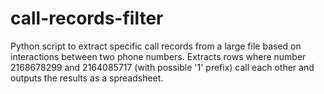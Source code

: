 # call-records-filter
Python script to extract specific call records from a large file based on interactions between two phone numbers. Extracts rows where number 2168678299 and 2164085717 (with possible '1' prefix) call each other and outputs the results as a spreadsheet.
